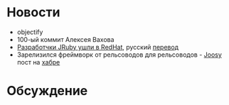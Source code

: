 # Новости
* objectify
* 100-ый коммит Алексея Вахова
* [Разработчки JRuby ушли в RedHat](http://www.theregister.co.uk/2012/05/23/red_hat_hires_j_ruby_brains/), русский
  [перевод](http://habrahabr.ru/post/144601/)
* Зарелизился фреймворк от рельсоводов для рельсоводов - [Joosy](http://joosy.ws/)
  пост на [хабре](http://habrahabr.ru/company/roundlake/blog/145210/)
# Обсуждение

